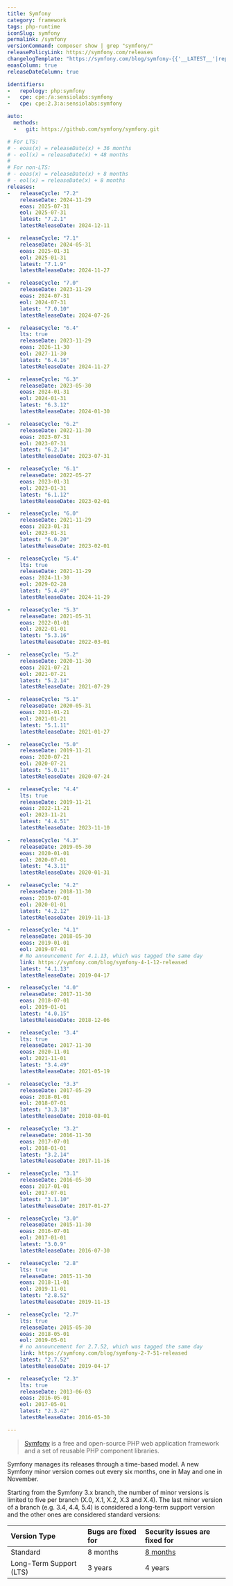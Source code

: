 ```yaml
---
title: Symfony
category: framework
tags: php-runtime
iconSlug: symfony
permalink: /symfony
versionCommand: composer show | grep "symfony/"
releasePolicyLink: https://symfony.com/releases
changelogTemplate: "https://symfony.com/blog/symfony-{{'__LATEST__'|replace:'.','-'}}-released"
eoasColumn: true
releaseDateColumn: true

identifiers:
-   repology: php:symfony
-   cpe: cpe:/a:sensiolabs:symfony
-   cpe: cpe:2.3:a:sensiolabs:symfony

auto:
  methods:
  -   git: https://github.com/symfony/symfony.git

# For LTS:
# - eoas(x) = releaseDate(x) + 36 months
# - eol(x) = releaseDate(x) + 48 months
#
# For non-LTS:
# - eoas(x) = releaseDate(x) + 8 months
# - eol(x) = releaseDate(x) + 8 months
releases:
-   releaseCycle: "7.2"
    releaseDate: 2024-11-29
    eoas: 2025-07-31
    eol: 2025-07-31
    latest: "7.2.1"
    latestReleaseDate: 2024-12-11

-   releaseCycle: "7.1"
    releaseDate: 2024-05-31
    eoas: 2025-01-31
    eol: 2025-01-31
    latest: "7.1.9"
    latestReleaseDate: 2024-11-27

-   releaseCycle: "7.0"
    releaseDate: 2023-11-29
    eoas: 2024-07-31
    eol: 2024-07-31
    latest: "7.0.10"
    latestReleaseDate: 2024-07-26

-   releaseCycle: "6.4"
    lts: true
    releaseDate: 2023-11-29
    eoas: 2026-11-30
    eol: 2027-11-30
    latest: "6.4.16"
    latestReleaseDate: 2024-11-27

-   releaseCycle: "6.3"
    releaseDate: 2023-05-30
    eoas: 2024-01-31
    eol: 2024-01-31
    latest: "6.3.12"
    latestReleaseDate: 2024-01-30

-   releaseCycle: "6.2"
    releaseDate: 2022-11-30
    eoas: 2023-07-31
    eol: 2023-07-31
    latest: "6.2.14"
    latestReleaseDate: 2023-07-31

-   releaseCycle: "6.1"
    releaseDate: 2022-05-27
    eoas: 2023-01-31
    eol: 2023-01-31
    latest: "6.1.12"
    latestReleaseDate: 2023-02-01

-   releaseCycle: "6.0"
    releaseDate: 2021-11-29
    eoas: 2023-01-31
    eol: 2023-01-31
    latest: "6.0.20"
    latestReleaseDate: 2023-02-01

-   releaseCycle: "5.4"
    lts: true
    releaseDate: 2021-11-29
    eoas: 2024-11-30
    eol: 2029-02-28
    latest: "5.4.49"
    latestReleaseDate: 2024-11-29

-   releaseCycle: "5.3"
    releaseDate: 2021-05-31
    eoas: 2022-01-01
    eol: 2022-01-01
    latest: "5.3.16"
    latestReleaseDate: 2022-03-01

-   releaseCycle: "5.2"
    releaseDate: 2020-11-30
    eoas: 2021-07-21
    eol: 2021-07-21
    latest: "5.2.14"
    latestReleaseDate: 2021-07-29

-   releaseCycle: "5.1"
    releaseDate: 2020-05-31
    eoas: 2021-01-21
    eol: 2021-01-21
    latest: "5.1.11"
    latestReleaseDate: 2021-01-27

-   releaseCycle: "5.0"
    releaseDate: 2019-11-21
    eoas: 2020-07-21
    eol: 2020-07-21
    latest: "5.0.11"
    latestReleaseDate: 2020-07-24

-   releaseCycle: "4.4"
    lts: true
    releaseDate: 2019-11-21
    eoas: 2022-11-21
    eol: 2023-11-21
    latest: "4.4.51"
    latestReleaseDate: 2023-11-10

-   releaseCycle: "4.3"
    releaseDate: 2019-05-30
    eoas: 2020-01-01
    eol: 2020-07-01
    latest: "4.3.11"
    latestReleaseDate: 2020-01-31

-   releaseCycle: "4.2"
    releaseDate: 2018-11-30
    eoas: 2019-07-01
    eol: 2020-01-01
    latest: "4.2.12"
    latestReleaseDate: 2019-11-13

-   releaseCycle: "4.1"
    releaseDate: 2018-05-30
    eoas: 2019-01-01
    eol: 2019-07-01
    # No announcement for 4.1.13, which was tagged the same day
    link: https://symfony.com/blog/symfony-4-1-12-released
    latest: "4.1.13"
    latestReleaseDate: 2019-04-17

-   releaseCycle: "4.0"
    releaseDate: 2017-11-30
    eoas: 2018-07-01
    eol: 2019-01-01
    latest: "4.0.15"
    latestReleaseDate: 2018-12-06

-   releaseCycle: "3.4"
    lts: true
    releaseDate: 2017-11-30
    eoas: 2020-11-01
    eol: 2021-11-01
    latest: "3.4.49"
    latestReleaseDate: 2021-05-19

-   releaseCycle: "3.3"
    releaseDate: 2017-05-29
    eoas: 2018-01-01
    eol: 2018-07-01
    latest: "3.3.18"
    latestReleaseDate: 2018-08-01

-   releaseCycle: "3.2"
    releaseDate: 2016-11-30
    eoas: 2017-07-01
    eol: 2018-01-01
    latest: "3.2.14"
    latestReleaseDate: 2017-11-16

-   releaseCycle: "3.1"
    releaseDate: 2016-05-30
    eoas: 2017-01-01
    eol: 2017-07-01
    latest: "3.1.10"
    latestReleaseDate: 2017-01-27

-   releaseCycle: "3.0"
    releaseDate: 2015-11-30
    eoas: 2016-07-01
    eol: 2017-01-01
    latest: "3.0.9"
    latestReleaseDate: 2016-07-30

-   releaseCycle: "2.8"
    lts: true
    releaseDate: 2015-11-30
    eoas: 2018-11-01
    eol: 2019-11-01
    latest: "2.8.52"
    latestReleaseDate: 2019-11-13

-   releaseCycle: "2.7"
    lts: true
    releaseDate: 2015-05-30
    eoas: 2018-05-01
    eol: 2019-05-01
    # no announcement for 2.7.52, which was tagged the same day
    link: https://symfony.com/blog/symfony-2-7-51-released
    latest: "2.7.52"
    latestReleaseDate: 2019-04-17

-   releaseCycle: "2.3"
    lts: true
    releaseDate: 2013-06-03
    eoas: 2016-05-01
    eol: 2017-05-01
    latest: "2.3.42"
    latestReleaseDate: 2016-05-30

---
```


> [Symfony](https://symfony.com/) is a free and open-source PHP web application framework and a set
> of reusable PHP component libraries.

Symfony manages its releases through a time-based model. A new Symfony minor version comes out every
six months, one in May and one in November.

Starting from the Symfony 3.x branch, the number of minor versions is limited to five per branch
(X.0, X.1, X.2, X.3 and X.4). The last minor version of a branch (e.g. 3.4, 4.4, 5.4) is considered
a long-term support version and the other ones are considered standard versions:

| Version Type            | Bugs are fixed for | Security issues are fixed for                                                          |
|:------------------------|:-------------------|:---------------------------------------------------------------------------------------|
| Standard                | 8 months           | [8 months](https://symfony.com/blog/symfony-maintenance-changes-for-standard-releases) |
| Long-Term Support (LTS) | 3 years            | 4 years                                                                                |
